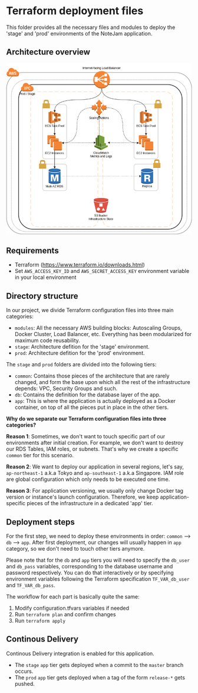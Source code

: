 # Terraform deployment files

This folder provides all the necessary files and modules to deploy the 'stage' and 'prod' environments of the NoteJam application.

## Architecture overview

![Architecture overview](https://github.com/karimodm/notejam/blob/master/Architecture%20Diagram.png)

## Requirements

- Terraform (https://www.terraform.io/downloads.html)
- Set `AWS_ACCESS_KEY_ID` and `AWS_SECRET_ACCESS_KEY` environment variable in your local environment
 

## Directory structure

In our project, we divide Terraform configuration files into three main categories:
- `modules`: All the necessary AWS building blocks: Autoscaling Groups, Docker Cluster, Load Balancer, etc. Everything has been modularized for maximum code reusability.
- `stage`: Architecture defition for the 'stage' environment.
- `prod`: Architecture defition for the 'prod' environment.

The `stage` and `prod` folders are divided into the following tiers:
- `common`: Contains those pieces of the architecture that are rarely changed, and form the base upon which all the rest of the infrastructure depends: VPC, Security Groups and such.
- `db`: Contains the definition for the database layer of the app.
- `app`: This is where the application is actually deployed as a Docker container, on top of all the pieces put in place in the other tiers.

**Why do we separate our Terraform configuration files into three categories?**

**Reason 1**: Sometimes, we don't want to touch specific part of our environments after initial creation. For example, we don't want to destroy our RDS Tables, IAM roles, or subnets. That's why we create a specific `common` tier for this scenario.

**Reason 2**: We want to deploy our application in several regions, let's say, `ap-northeast-1` a.k.a Tokyo and `ap-southeast-1` a.k.a Singapore. IAM role are global configuration which only needs to be executed one time.

**Reason 3**: For application versioning, we usually only change Docker tag version or instance's launch configuration. Therefore, we keep application-specific pieces of the infrastructure in a dedicated 'app' tier.

## Deployment steps

For the first step, we need to deploy these environments in order: `common` --> `db` --> `app`. After first deployment, our changes will usually happen in `app` category, so we don't need to touch other tiers anymore.

Please note that for the `db` and `app` tiers you will need to specify the `db_user` and `db_pass` variables, corresponding to the database username and password respectively.
You can do that interactively or by specifying environment variables following the Terraform specification `TF_VAR_db_user` and `TF_VAR_db_pass`.

The workflow for each part is basically quite the same:

1. Modify configuration.tfvars variables if needed
1. Run `terraform plan` and confirm changes
1. Run `terraform apply`

## Continous Delivery

Continous Delivery integration is enabled for this application.

- The `stage` `app` tier gets deployed when a commit to the `master` branch occurs.
- The `prod` `app` tier gets deployed when a tag of the form `release-*` gets pushed.
